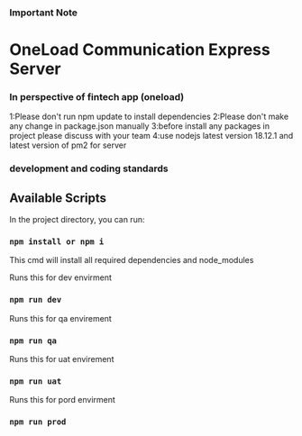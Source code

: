 ### Important Note

# OneLoad Communication Express Server

### In perspective of fintech app (oneload)

1:Please don't run npm update to install dependencies
2:Please don't make any change in package.json manually
3:before install any packages in project please discuss with your team
4:use nodejs latest version 18.12.1 and latest version of pm2 for server

### development and coding standards

## Available Scripts

In the project directory, you can run:

### `npm install or npm i`

This cmd will install all required dependencies and node_modules

Runs this for dev envirment

### `npm run dev`

Runs this for qa envirement

### `npm run qa`

Runs this for uat envirement

### `npm run uat`

Runs this for pord envirment

### `npm run prod`
